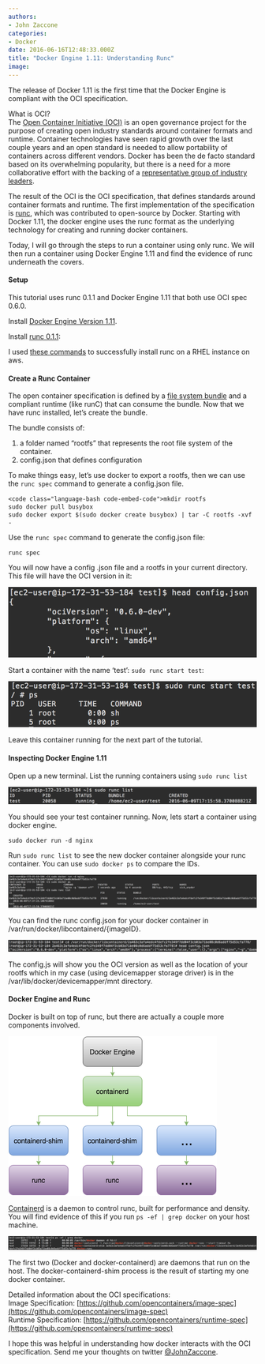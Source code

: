 ```yaml
---
authors:
- John Zaccone
categories:
- Docker
date: 2016-06-16T12:48:33.000Z
title: "Docker Engine 1.11: Understanding Runc"
image: 
---
```


The release of Docker 1.11 is the first time that the Docker Engine is compliant with the OCI specification.

What is OCI?  
 The [Open Container Initiative (OCI)](https://www.opencontainers.org/about) is an open governance project for the purpose of creating open industry standards around container formats and runtime. Container technologies have seen rapid growth over the last couple years and an open standard is needed to allow portability of containers across different vendors. Docker has been the de facto standard based on its overwhelming popularity, but there is a need for a more collaborative effort with the backing of a [representative group of industry leaders](https://www.opencontainers.org/about/members).

The result of the OCI is the OCI specification, that defines standards around container formats and runtime. The first implementation of the specification is [runc](https://github.com/opencontainers/runc), which was contributed to open-source by Docker. Starting with Docker 1.11, the docker engine uses the runc format as the underlying technology for creating and running docker containers.

Today, I will go through the steps to run a container using only runc. We will then run a container using Docker Engine 1.11 and find the evidence of runc underneath the covers.

#### Setup

This tutorial uses runc 0.1.1 and Docker Engine 1.11 that both use OCI spec 0.6.0.

Install [Docker Engine Version 1.11](https://docs.docker.com/engine/installation/).

Install [runc 0.1.1](https://github.com/opencontainers/runc/releases):

I used [these commands](https://gist.github.com/jzaccone/f1e292c42d9e1b89ae83c35b1b5e96cf) to successfully install runc on a RHEL instance on aws.

#### Create a Runc Container

The open container specification is defined by a [file system bundle](https://github.com/opencontainers/runtime-spec/blob/master/bundle.md) and a compliant runtime (like runC) that can consume the bundle. Now that we have runc installed, let’s create the bundle.

The bundle consists of:  
 1. a folder named “rootfs” that represents the root file system of the container.  
 2. config.json that defines configuration

To make things easy, let’s use docker to export a rootfs, then we can use the `runc spec` command to generate a config.json file.

```
<code class="language-bash code-embed-code">mkdir rootfs
sudo docker pull busybox
sudo docker export $(sudo docker create busybox) | tar -C rootfs -xvf -
```

Use the `runc spec` command to generate the config.json file:

```
runc spec
```

You will now have a config .json file and a rootfs in your current directory. This file will have the OCI version in it:

[![configjson](https://raw.githubusercontent.com/ippontech/blog-usa/master/images/2016/06/Screen-Shot-2016-06-09-at-1.49.21-PM.png)](https://raw.githubusercontent.com/ippontech/blog-usa/master/images/2016/06/Screen-Shot-2016-06-09-at-1.49.21-PM.png)

Start a container with the name ‘test’: `sudo runc start test`:

[![Runc Container](https://raw.githubusercontent.com/ippontech/blog-usa/master/images/2016/06/Screen-Shot-2016-06-09-at-1.42.29-PM.png)](https://raw.githubusercontent.com/ippontech/blog-usa/master/images/2016/06/Screen-Shot-2016-06-09-at-1.42.29-PM.png)

Leave this container running for the next part of the tutorial.

#### Inspecting Docker Engine 1.11

Open up a new terminal. List the running containers using `sudo runc list`

[![Listing Containers Runc](https://raw.githubusercontent.com/ippontech/blog-usa/master/images/2016/06/Screen-Shot-2016-06-09-at-1.32.26-PM.png)](https://raw.githubusercontent.com/ippontech/blog-usa/master/images/2016/06/Screen-Shot-2016-06-09-at-1.32.26-PM.png)

You should see your test container running. Now, lets start a container using docker engine.

```
sudo docker run -d nginx
```

Run `sudo runc list` to see the new docker container alongside your runc container. You can use `sudo docker ps` to compare the IDs.

![Comparing Docker to Runc](https://raw.githubusercontent.com/ippontech/blog-usa/master/images/2016/06/Screen-Shot-2016-06-09-at-1.37.40-PM.png)

You can find the runc config.json for your docker container in /var/run/docker/libcontainerd/{imageID}.

![Docker Config Json](https://raw.githubusercontent.com/ippontech/blog-usa/master/images/2016/06/Screen-Shot-2016-06-09-at-1.53.40-PM.png)

The config.js will show you the OCI version as well as the location of your rootfs which in my case (using devicemapper storage driver) is in the /var/lib/docker/devicemapper/mnt directory.

#### Docker Engine and Runc

Docker is built on top of runc, but there are actually a couple more components involved.

![Docker Runc Architecture](https://raw.githubusercontent.com/ippontech/blog-usa/master/images/2016/06/dockerrunc-3.png)

[Containerd](https://github.com/docker/containerd) is a daemon to control runc, built for performance and density. You will find evidence of this if you run `ps -ef | grep docker` on your host machine.


![Docker ContainerD PS ](https://raw.githubusercontent.com/ippontech/blog-usa/master/images/2016/06/Screen-Shot-2016-06-09-at-2.06.03-PM.png) 

 The first two (Docker and docker-containerd) are daemons that run on the host. The docker-containerd-shim process is the result of starting my one docker container.

Detailed information about the OCI specifications:  
 Image Specification: [https://github.com/opencontainers/image-spec](https://github.com/opencontainers/image-spec)  
 Runtime Specification: [https://github.com/opencontainers/runtime-spec](https://github.com/opencontainers/runtime-spec)

I hope this was helpful in understanding how docker interacts with the OCI specification. Send me your thoughts on twitter [@JohnZaccone](https://twitter.com/JohnZaccone).
